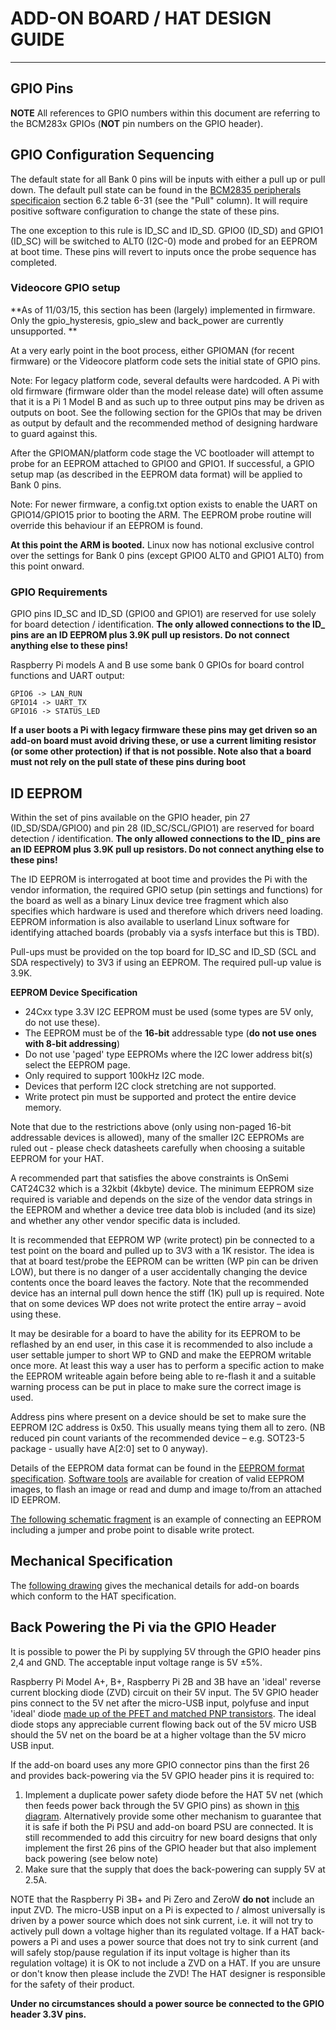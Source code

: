 # ADD-ON BOARD / HAT DESIGN GUIDE
---

## GPIO Pins

**NOTE** All references to GPIO numbers within this document are referring to the BCM283x GPIOs (**NOT** pin numbers on the GPIO header).

## GPIO Configuration Sequencing

The default state for all Bank 0 pins will be inputs with either a pull up or pull down. The default pull state can be found in the [BCM2835 peripherals specificaion](http://www.raspberrypi.org/documentation/hardware/raspberrypi/bcm2835/BCM2835-ARM-Peripherals.pdf) section 6.2 table 6-31 (see the "Pull" column). It will require positive software configuration to change the state of these pins.

The one exception to this rule is ID_SC and ID_SD. GPIO0 (ID\_SD) and GPIO1 (ID\_SC) will be switched to ALT0 (I2C-0) mode and probed for an EEPROM at boot time. These pins will revert to inputs once the probe sequence has completed.

### Videocore GPIO setup

**As of 11/03/15, this section has been (largely) implemented in firmware. Only the gpio_hysteresis, gpio_slew and back_power are currently unsupported. **

At a very early point in the boot process, either GPIOMAN (for recent firmware) or the Videocore platform code sets the initial state of GPIO pins.

Note: For legacy platform code, several defaults were hardcoded. A Pi with old firmware (firmware older than the model release date) will often assume that it is a Pi 1 Model B and as such up to three output pins may be driven as outputs on boot. See the following section for the GPIOs that may be driven as output by default and the recommended method of designing hardware to guard against this.

After the GPIOMAN/platform code stage the VC bootloader will attempt to probe for an EEPROM attached to GPIO0 and GPIO1. If successful, a GPIO setup map (as described in the EEPROM data format) will be applied to Bank 0 pins. 

Note: For newer firmware, a config.txt option exists to enable the UART on GPIO14/GPIO15 prior to booting the ARM. The EEPROM probe routine will override this behaviour if an EEPROM is found.

**At this point the ARM is booted.** Linux now has notional exclusive control over the settings for Bank 0 pins (except GPIO0 ALT0 and GPIO1 ALT0) from this point onward.

### GPIO Requirements

GPIO pins ID_SC and ID_SD (GPIO0 and GPIO1) are reserved for use solely for board detection / identification. **The only allowed connections to the ID_ pins are an ID EEPROM plus 3.9K pull up resistors. Do not connect anything else to these pins!**

Raspberry Pi models A and B use some bank 0 GPIOs for board control functions and UART output:

    GPIO6 -> LAN_RUN
    GPIO14 -> UART_TX
    GPIO16 -> STATUS_LED

**If a user boots a Pi with legacy firmware these pins may get driven so an add-on board must avoid driving these, or use a current limiting resistor (or some other protection) if that is not possible. Note also that a board must not rely on the pull state of these pins during boot**

## ID EEPROM

Within the set of pins available on the GPIO header, pin 27 (ID_SD/SDA/GPIO0) and pin 28 (ID_SC/SCL/GPIO1) are reserved for board detection / identification. **The only allowed connections to the ID_ pins are an ID EEPROM plus 3.9K pull up resistors. Do not connect anything else to these pins!**

The ID EEPROM is interrogated at boot time and provides the Pi with the vendor information, the required GPIO setup (pin settings and functions) for the board as well as a binary Linux device tree fragment which also specifies which hardware is used and therefore which drivers need loading. EEPROM information is also available to userland Linux software for identifying attached boards (probably via a sysfs interface but this is TBD).

Pull-ups must be provided on the top board for ID_SC and ID_SD (SCL and SDA respectively) to 3V3 if using an EEPROM. The required pull-up value is 3.9K.

**EEPROM Device Specification**

- 24Cxx type 3.3V I2C EEPROM must be used (some types are 5V only, do not use these).
- The EEPROM must be of the **16-bit** addressable type (**do not use ones with 8-bit addressing**)
- Do not use 'paged' type EEPROMs where the I2C lower address bit(s) select the EEPROM page.
- Only required to support 100kHz I2C mode.
- Devices that perform I2C clock stretching are not supported.
- Write protect pin must be supported and protect the entire device memory.

Note that due to the restrictions above (only using non-paged 16-bit addressable devices is allowed), many of the smaller I2C EEPROMs are ruled out - please check datasheets carefully when choosing a suitable EEPROM for your HAT.

A recommended part that satisfies the above constraints is OnSemi CAT24C32 which is a 32kbit (4kbyte) device. The minimum EEPROM size required is variable and depends on the size of the vendor data strings in the EEPROM and whether a device tree data blob is included (and its size) and whether any other vendor specific data is included.

It is recommended that EEPROM WP (write protect) pin be connected to a test point on the board and pulled up to 3V3 with a 1K resistor. The idea is that at board test/probe the EEPROM can be written (WP pin can be driven LOW), but there is no danger of a user accidentally changing the device contents once the board leaves the factory. Note that the recommended device has an internal pull down hence the stiff (1K) pull up is required. Note that on some devices WP does not write protect the entire array – avoid using these.

It may be desirable for a board to have the ability for its EEPROM to be reflashed by an end user, in this case it is recommended to also include a user settable jumper to short WP to GND and make the EEPROM writable once more. At least this way a user has to perform a specific action to make the EEPROM writeable again before being able to re-flash it and a suitable warning process can be put in place to make sure the correct image is used.

Address pins where present on a device should be set to make sure the EEPROM I2C address is 0x50. This usually means tying them all to zero. (NB reduced pin count variants of the recommended device – e.g. SOT23-5 package - usually have A[2:0] set to 0 anyway).

Details of the EEPROM data format can be found in the [EEPROM format specification](eeprom-format.md). [Software tools](./eepromutils) are available for creation of valid EEPROM images, to flash an image or read and dump and image to/from an attached ID EEPROM.

[The following schematic fragment](eeprom-circuit.png) is an example of connecting an EEPROM  including a jumper and probe point to disable write protect.

## Mechanical Specification

The [following drawing](hat-board-mechanical.pdf) gives the mechanical details for add-on boards which conform to the HAT specification.

## Back Powering the Pi via the GPIO Header

It is possible to power the Pi by supplying 5V through the GPIO header pins 2,4 and GND. The acceptable input voltage range is 5V ±5%.

Raspberry Pi Model A+, B+, Raspberry Pi 2B and 3B have an 'ideal' reverse current blocking diode (ZVD) circuit on their 5V input. The 5V GPIO header pins connect to the 5V net after the micro-USB input, polyfuse and input 'ideal' diode [made up of the PFET and matched PNP transistors](zvd-circuit.png). The ideal diode stops any appreciable current flowing back out of the 5V micro USB should the 5V net on the board be at a higher voltage than the 5V micro USB input.

If the add-on board uses any more GPIO connector pins than the first 26 and provides back-powering via the 5V GPIO header pins it is required to:

1. Implement a duplicate power safety diode before the HAT 5V net (which then feeds power back through the 5V GPIO pins) as shown in [this diagram](backpowering-diagram.png). Alternatively provide some other mechanism to guarantee that it is safe if both the Pi PSU and add-on board PSU are connected. It is still recommended to add this circuitry for new board designs that only implement the first 26 pins of the GPIO header but that also implement back powering (see below note)
2. Make sure that the supply that does the back-powering can supply 5V at 2.5A.

NOTE that the Raspberry Pi 3B+ and Pi Zero and ZeroW **do not** include an input ZVD. The micro-USB input on a Pi is expected to / almost universally is driven by a power source which does not sink current, i.e. it will not try to actively pull down a voltage higher than its regulated voltage. If a HAT back-powers a Pi and uses a power source that does not try to sink current (and will safely stop/pause regulation if its input voltage is higher than its regulation voltage) it is OK to not include a ZVD on a HAT. If you are unsure or don't know then please include the ZVD! The HAT designer is responsible for the safety of their product.

**Under no circumstances should a power source be connected to the GPIO header 3.3V pins.**
